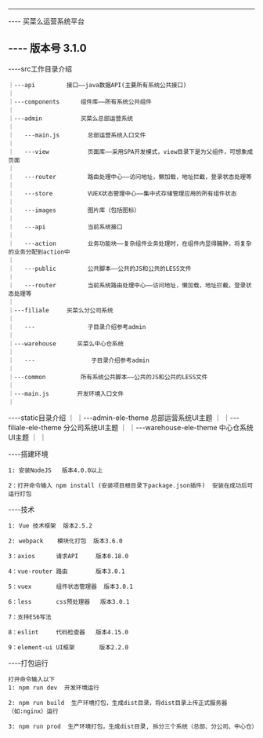 ----------------------------------------------------------------------------------
---- 买菜么运营系统平台

---- 版本号 3.1.0
----------------------------------------------------------------------------------

----src工作目录介绍

	｜---api    		接口——java数据API(主要所有系统公共接口)
	｜
	｜---components  	组件库——所有系统公共组件
	｜
	｜---admin			买菜么总部运营系统
	｜
	｜   ---main.js        总部运营系统入口文件
	｜
	｜   ---view           页面库——采用SPA开发模式，view目录下是为父组件，可想象成页面
	｜
	｜   ---router         路由处理中心——访问地址，懒加载，地址拦截，登录状态处理等
	｜
	｜   ---store          VUEX状态管理中心——集中式存储管理应用的所有组件状态
	｜
	｜   ---images         图片库（包括图标）
	｜
	｜   ---api            当前系统接口
	｜
	｜   ---action         业务功能块——复杂组件业务处理时，在组件内显得臃肿，将复杂的业务分配到action中
	｜
	｜   ---public         公共脚本——公共的JS和公共的LESS文件
	｜
	｜   ---router         当前系统路由处理中心——访问地址，懒加载，地址拦截，登录状态处理等
	｜
	｜---filiale		买菜么分公司系统
	｜
	｜   ---               子目录介绍参考admin
	｜
	｜---warehouse      买菜么中心仓系统
	｜
	｜   ---           	   子目录介绍参考admin
	｜
	｜---common			所有系统公共脚本——公共的JS和公共的LESS文件
	｜
	｜---main.js        开发环境入口文件
	｜

----static目录介绍
	｜
	｜---admin-ele-theme  		总部运营系统UI主题
	｜
	｜---filiale-ele-theme		分公司系统UI主题
	｜
	｜---warehouse-ele-theme    中心仓系统UI主题
	｜
	｜

----搭建环境
	
	1: 安装NodeJS   版本4.0.0以上

	2：打开命令输入 npm install (安装项目根目录下package.json插件)  安装在成功后可运行打包  

----技术
    
    1: Vue 技术框架  版本2.5.2

    2: webpack    模块化打包  版本3.6.0

    3：axios      请求API     版本0.18.0

    4：vue-router 路由        版本3.0.1

    5：vuex       组件状态管理器  版本3.0.1

    6：less       css预处理器   版本3.0.1

    7：支持ES6写法

    8：eslint     代码检查器   版本4.15.0

    9：element-ui UI框架       版本2.2.0

----打包运行
	
	打开命令输入以下
	1: npm run dev  开发环境运行

	2: npm run build  生产环境打包，生成dist目录，将dist目录上传正式服务器（如:nginx）运行

	3: npm run prod  生产环境打包，生成dist目录, 拆分三个系统（总部、分公司、中心仓）

